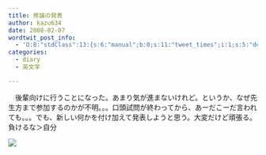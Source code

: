 ```yaml
---
title: 修論の発表
author: kazu634
date: 2008-02-07
wordtwit_post_info:
  - 'O:8:"stdClass":13:{s:6:"manual";b:0;s:11:"tweet_times";i:1;s:5:"delay";i:0;s:7:"enabled";i:1;s:10:"separation";s:2:"60";s:7:"version";s:3:"3.7";s:14:"tweet_template";b:0;s:6:"status";i:2;s:6:"result";a:0:{}s:13:"tweet_counter";i:2;s:13:"tweet_log_ids";a:1:{i:0;i:3695;}s:9:"hash_tags";a:0:{}s:8:"accounts";a:1:{i:0;s:7:"kazu634";}}'
categories:
  - diary
  - 英文学

---
```

<div class="section">
<p>
    　後輩向けに行うことになった。あまり気が進まないけれど。というか、なぜ先生方まで参加するのかが不明。。。口頭試問が終わってから、あーだこーだ言われても。。。でも、新しい何かを付け加えて発表しようと思う。大変だけど頑張る。負けるな＞自分
</p>
  
<p>
<center>
</center>
</p>
  
<p>
<a href="http://flickr.com/photos/hukill/512562508/" onclick="__gaTracker('send', 'event', 'outbound-article', 'http://flickr.com/photos/hukill/512562508/', '');" title="CBR003595"><img src="http://farm1.static.flickr.com/210/512562508_b6ae878b77_m.jpg" /></a>
</p></p>
</div>

